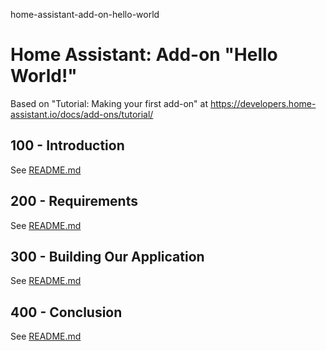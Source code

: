 home-assistant-add-on-hello-world
# Home Assistant: Add-on "Hello World!"

Based on "Tutorial: Making your first add-on" at https://developers.home-assistant.io/docs/add-ons/tutorial/

## 100 - Introduction

See [README.md](./100/README.md)

## 200 - Requirements

See [README.md](./200/README.md)

## 300 - Building Our Application

See [README.md](./300/README.md)

## 400 - Conclusion

See [README.md](./400/README.md)
